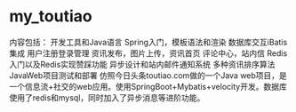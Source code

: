 # my_toutiao



内容包括： 开发工具和Java语言 Spring入门，模板语法和渲染 数据库交互iBatis集成 用户注册登录管理 资讯发布，图片上传，资讯首页 评论中心，站内信 Redis入门以及Redis实现赞踩功能 异步设计和站内邮件通知系统 多种资讯排序算法 JavaWeb项目测试和部署
仿照今日头条toutiao.com做的一个Java web项目，是一个信息流+社交的web应用。使用SpringBoot+Mybatis+velocity开发。数据库使用了redis和mysql，同时加入了异步消息等进阶功能。
